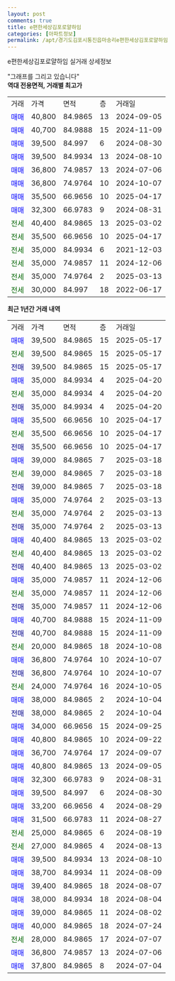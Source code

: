 ```yaml
---
layout: post
comments: true
title: e편한세상김포로얄하임
categories: [아파트정보]
permalink: /apt/경기도김포시통진읍마송리e편한세상김포로얄하임
---
```


e편한세상김포로얄하임 실거래 상세정보

<script type="text/javascript">
  google.charts.load('current', {'packages':['line', 'corechart']});
  google.charts.setOnLoadCallback(drawChart);

  function drawChart() {
    var data = new google.visualization.DataTable();
    data.addColumn('date', '거래일');
    data.addColumn('number', "매매");
    data.addColumn('number', "전세");
    data.addColumn('number', "전매");

    data.addRows([[new Date(Date.parse("2025-05-17")), 39500, null, null], [new Date(Date.parse("2025-05-17")), null, 39500, null], [new Date(Date.parse("2025-05-17")), null, null, 39500], [new Date(Date.parse("2025-04-20")), 35000, null, null], [new Date(Date.parse("2025-04-20")), null, 35000, null], [new Date(Date.parse("2025-04-20")), null, null, 35000], [new Date(Date.parse("2025-04-17")), 35500, null, null], [new Date(Date.parse("2025-04-17")), null, 35500, null], [new Date(Date.parse("2025-04-17")), null, null, 35500], [new Date(Date.parse("2025-03-18")), 39000, null, null], [new Date(Date.parse("2025-03-18")), null, 39000, null], [new Date(Date.parse("2025-03-18")), null, null, 39000], [new Date(Date.parse("2025-03-13")), 35000, null, null], [new Date(Date.parse("2025-03-13")), null, 35000, null], [new Date(Date.parse("2025-03-13")), null, null, 35000], [new Date(Date.parse("2025-03-02")), 40400, null, null], [new Date(Date.parse("2025-03-02")), null, 40400, null], [new Date(Date.parse("2025-03-02")), null, null, 40400], [new Date(Date.parse("2024-12-06")), 35000, null, null], [new Date(Date.parse("2024-12-06")), null, 35000, null], [new Date(Date.parse("2024-12-06")), null, null, 35000], [new Date(Date.parse("2024-11-09")), 40700, null, null], [new Date(Date.parse("2024-11-09")), null, null, 40700], [new Date(Date.parse("2024-10-08")), null, 20000, null], [new Date(Date.parse("2024-10-07")), 36800, null, null], [new Date(Date.parse("2024-10-07")), null, null, 36800], [new Date(Date.parse("2024-10-05")), null, 24000, null], [new Date(Date.parse("2024-10-04")), 38000, null, null], [new Date(Date.parse("2024-10-04")), null, null, 38000], [new Date(Date.parse("2024-09-25")), 34000, null, null], [new Date(Date.parse("2024-09-22")), 40800, null, null], [new Date(Date.parse("2024-09-07")), 36700, null, null], [new Date(Date.parse("2024-09-05")), 40800, null, null], [new Date(Date.parse("2024-08-31")), 32300, null, null], [new Date(Date.parse("2024-08-30")), 39500, null, null], [new Date(Date.parse("2024-08-29")), 33200, null, null], [new Date(Date.parse("2024-08-27")), 31500, null, null], [new Date(Date.parse("2024-08-19")), null, 25000, null], [new Date(Date.parse("2024-08-13")), null, 27000, null], [new Date(Date.parse("2024-08-10")), 39500, null, null], [new Date(Date.parse("2024-08-09")), 38700, null, null], [new Date(Date.parse("2024-08-07")), 39400, null, null], [new Date(Date.parse("2024-08-04")), 38000, null, null], [new Date(Date.parse("2024-08-02")), 39000, null, null], [new Date(Date.parse("2024-07-24")), 40000, null, null], [new Date(Date.parse("2024-07-07")), null, 28000, null], [new Date(Date.parse("2024-07-06")), 36800, null, null], [new Date(Date.parse("2024-07-04")), 37800, null, null]]);

    var options = {
      hAxis: {
        format: 'yyyy/MM/dd'
      },    
      lineWidth: 0,
      pointsVisible: true,    
      title: '최근 1년간 유형별 실거래가 분포',
      legend: { position: 'bottom' }
    };

    var formatter = new google.visualization.NumberFormat({pattern:'###,###'} );
    formatter.format(data, 1);
    formatter.format(data, 2);
    
    setTimeout(function() {
        var chart = new google.visualization.LineChart(document.getElementById('columnchart_material'));
        chart.draw(data, (options));
        document.getElementById('loading').style.display = 'none';
    }, 200);
  }
</script>


<div id="loading" style="z-index:20; display: block; margin-left: 0px">"그래프를 그리고 있습니다"</div>
<div id="columnchart_material" style="width: 95%; margin-left: 0px; display: block"></div>
<!-- contents start -->
<b>역대 전용면적, 거래별 최고가</b>
<table class="sortable">
    <tr>
      <td>거래</td>
      <td>가격</td>
      <td>면적</td>
      <td>층</td>
      <td>거래일</td>
    </tr>
        <tr>
          <td><a style="color: blue">매매</a></td>
          <td>40,800</td>
          <td>84.9865</td>
          <td>13</td>
          <td>2024-09-05</td>
        </tr>            <tr>
          <td><a style="color: blue">매매</a></td>
          <td>40,700</td>
          <td>84.9888</td>
          <td>15</td>
          <td>2024-11-09</td>
        </tr>            <tr>
          <td><a style="color: blue">매매</a></td>
          <td>39,500</td>
          <td>84.997</td>
          <td>6</td>
          <td>2024-08-30</td>
        </tr>            <tr>
          <td><a style="color: blue">매매</a></td>
          <td>39,500</td>
          <td>84.9934</td>
          <td>13</td>
          <td>2024-08-10</td>
        </tr>            <tr>
          <td><a style="color: blue">매매</a></td>
          <td>36,800</td>
          <td>74.9857</td>
          <td>13</td>
          <td>2024-07-06</td>
        </tr>            <tr>
          <td><a style="color: blue">매매</a></td>
          <td>36,800</td>
          <td>74.9764</td>
          <td>10</td>
          <td>2024-10-07</td>
        </tr>            <tr>
          <td><a style="color: blue">매매</a></td>
          <td>35,500</td>
          <td>66.9656</td>
          <td>10</td>
          <td>2025-04-17</td>
        </tr>            <tr>
          <td><a style="color: blue">매매</a></td>
          <td>32,300</td>
          <td>66.9783</td>
          <td>9</td>
          <td>2024-08-31</td>
        </tr>        
        <tr>
              <td><a style="color: darkgreen">전세</a></td>
              <td>40,400</td>
              <td>84.9865</td>
              <td>13</td>
              <td>2025-03-02</td>
            </tr>            <tr>
              <td><a style="color: darkgreen">전세</a></td>
              <td>35,500</td>
              <td>66.9656</td>
              <td>10</td>
              <td>2025-04-17</td>
            </tr>            <tr>
              <td><a style="color: darkgreen">전세</a></td>
              <td>35,000</td>
              <td>84.9934</td>
              <td>6</td>
              <td>2021-12-03</td>
            </tr>            <tr>
              <td><a style="color: darkgreen">전세</a></td>
              <td>35,000</td>
              <td>74.9857</td>
              <td>11</td>
              <td>2024-12-06</td>
            </tr>            <tr>
              <td><a style="color: darkgreen">전세</a></td>
              <td>35,000</td>
              <td>74.9764</td>
              <td>2</td>
              <td>2025-03-13</td>
            </tr>            <tr>
              <td><a style="color: darkgreen">전세</a></td>
              <td>30,000</td>
              <td>84.997</td>
              <td>18</td>
              <td>2022-06-17</td>
            </tr>        
    
</table>

<b>최근 1년간 거래 내역</b>

<table class="sortable">
    <tr>
      <td>거래</td>
      <td>가격</td>
      <td>면적</td>
      <td>층</td>
      <td>거래일</td>
    </tr>
    <tr>
      <td><a style="color: blue">매매</a></td>
      <td>39,500</td>
      <td>84.9865</td>
      <td>15</td>
      <td>2025-05-17</td>
    </tr>          <tr>
      <td><a style="color: darkgreen">전세</a></td>
      <td>39,500</td>
      <td>84.9865</td>
      <td>15</td>
      <td>2025-05-17</td>
    </tr>          <tr>
      <td><a style="color: darkblue">전매</a></td>
      <td>39,500</td>
      <td>84.9865</td>
      <td>15</td>
      <td>2025-05-17</td>
    </tr>          <tr>
      <td><a style="color: blue">매매</a></td>
      <td>35,000</td>
      <td>84.9934</td>
      <td>4</td>
      <td>2025-04-20</td>
    </tr>          <tr>
      <td><a style="color: darkgreen">전세</a></td>
      <td>35,000</td>
      <td>84.9934</td>
      <td>4</td>
      <td>2025-04-20</td>
    </tr>          <tr>
      <td><a style="color: darkblue">전매</a></td>
      <td>35,000</td>
      <td>84.9934</td>
      <td>4</td>
      <td>2025-04-20</td>
    </tr>          <tr>
      <td><a style="color: blue">매매</a></td>
      <td>35,500</td>
      <td>66.9656</td>
      <td>10</td>
      <td>2025-04-17</td>
    </tr>          <tr>
      <td><a style="color: darkgreen">전세</a></td>
      <td>35,500</td>
      <td>66.9656</td>
      <td>10</td>
      <td>2025-04-17</td>
    </tr>          <tr>
      <td><a style="color: darkblue">전매</a></td>
      <td>35,500</td>
      <td>66.9656</td>
      <td>10</td>
      <td>2025-04-17</td>
    </tr>          <tr>
      <td><a style="color: blue">매매</a></td>
      <td>39,000</td>
      <td>84.9865</td>
      <td>7</td>
      <td>2025-03-18</td>
    </tr>          <tr>
      <td><a style="color: darkgreen">전세</a></td>
      <td>39,000</td>
      <td>84.9865</td>
      <td>7</td>
      <td>2025-03-18</td>
    </tr>          <tr>
      <td><a style="color: darkblue">전매</a></td>
      <td>39,000</td>
      <td>84.9865</td>
      <td>7</td>
      <td>2025-03-18</td>
    </tr>          <tr>
      <td><a style="color: blue">매매</a></td>
      <td>35,000</td>
      <td>74.9764</td>
      <td>2</td>
      <td>2025-03-13</td>
    </tr>          <tr>
      <td><a style="color: darkgreen">전세</a></td>
      <td>35,000</td>
      <td>74.9764</td>
      <td>2</td>
      <td>2025-03-13</td>
    </tr>          <tr>
      <td><a style="color: darkblue">전매</a></td>
      <td>35,000</td>
      <td>74.9764</td>
      <td>2</td>
      <td>2025-03-13</td>
    </tr>          <tr>
      <td><a style="color: blue">매매</a></td>
      <td>40,400</td>
      <td>84.9865</td>
      <td>13</td>
      <td>2025-03-02</td>
    </tr>          <tr>
      <td><a style="color: darkgreen">전세</a></td>
      <td>40,400</td>
      <td>84.9865</td>
      <td>13</td>
      <td>2025-03-02</td>
    </tr>          <tr>
      <td><a style="color: darkblue">전매</a></td>
      <td>40,400</td>
      <td>84.9865</td>
      <td>13</td>
      <td>2025-03-02</td>
    </tr>          <tr>
      <td><a style="color: blue">매매</a></td>
      <td>35,000</td>
      <td>74.9857</td>
      <td>11</td>
      <td>2024-12-06</td>
    </tr>          <tr>
      <td><a style="color: darkgreen">전세</a></td>
      <td>35,000</td>
      <td>74.9857</td>
      <td>11</td>
      <td>2024-12-06</td>
    </tr>          <tr>
      <td><a style="color: darkblue">전매</a></td>
      <td>35,000</td>
      <td>74.9857</td>
      <td>11</td>
      <td>2024-12-06</td>
    </tr>          <tr>
      <td><a style="color: blue">매매</a></td>
      <td>40,700</td>
      <td>84.9888</td>
      <td>15</td>
      <td>2024-11-09</td>
    </tr>          <tr>
      <td><a style="color: darkblue">전매</a></td>
      <td>40,700</td>
      <td>84.9888</td>
      <td>15</td>
      <td>2024-11-09</td>
    </tr>          <tr>
      <td><a style="color: darkgreen">전세</a></td>
      <td>20,000</td>
      <td>84.9865</td>
      <td>18</td>
      <td>2024-10-08</td>
    </tr>          <tr>
      <td><a style="color: blue">매매</a></td>
      <td>36,800</td>
      <td>74.9764</td>
      <td>10</td>
      <td>2024-10-07</td>
    </tr>          <tr>
      <td><a style="color: darkblue">전매</a></td>
      <td>36,800</td>
      <td>74.9764</td>
      <td>10</td>
      <td>2024-10-07</td>
    </tr>          <tr>
      <td><a style="color: darkgreen">전세</a></td>
      <td>24,000</td>
      <td>74.9764</td>
      <td>16</td>
      <td>2024-10-05</td>
    </tr>          <tr>
      <td><a style="color: blue">매매</a></td>
      <td>38,000</td>
      <td>84.9865</td>
      <td>2</td>
      <td>2024-10-04</td>
    </tr>          <tr>
      <td><a style="color: darkblue">전매</a></td>
      <td>38,000</td>
      <td>84.9865</td>
      <td>2</td>
      <td>2024-10-04</td>
    </tr>          <tr>
      <td><a style="color: blue">매매</a></td>
      <td>34,000</td>
      <td>66.9656</td>
      <td>15</td>
      <td>2024-09-25</td>
    </tr>          <tr>
      <td><a style="color: blue">매매</a></td>
      <td>40,800</td>
      <td>84.9865</td>
      <td>10</td>
      <td>2024-09-22</td>
    </tr>          <tr>
      <td><a style="color: blue">매매</a></td>
      <td>36,700</td>
      <td>74.9764</td>
      <td>17</td>
      <td>2024-09-07</td>
    </tr>          <tr>
      <td><a style="color: blue">매매</a></td>
      <td>40,800</td>
      <td>84.9865</td>
      <td>13</td>
      <td>2024-09-05</td>
    </tr>          <tr>
      <td><a style="color: blue">매매</a></td>
      <td>32,300</td>
      <td>66.9783</td>
      <td>9</td>
      <td>2024-08-31</td>
    </tr>          <tr>
      <td><a style="color: blue">매매</a></td>
      <td>39,500</td>
      <td>84.997</td>
      <td>6</td>
      <td>2024-08-30</td>
    </tr>          <tr>
      <td><a style="color: blue">매매</a></td>
      <td>33,200</td>
      <td>66.9656</td>
      <td>4</td>
      <td>2024-08-29</td>
    </tr>          <tr>
      <td><a style="color: blue">매매</a></td>
      <td>31,500</td>
      <td>66.9783</td>
      <td>11</td>
      <td>2024-08-27</td>
    </tr>          <tr>
      <td><a style="color: darkgreen">전세</a></td>
      <td>25,000</td>
      <td>84.9865</td>
      <td>6</td>
      <td>2024-08-19</td>
    </tr>          <tr>
      <td><a style="color: darkgreen">전세</a></td>
      <td>27,000</td>
      <td>84.9865</td>
      <td>4</td>
      <td>2024-08-13</td>
    </tr>          <tr>
      <td><a style="color: blue">매매</a></td>
      <td>39,500</td>
      <td>84.9934</td>
      <td>13</td>
      <td>2024-08-10</td>
    </tr>          <tr>
      <td><a style="color: blue">매매</a></td>
      <td>38,700</td>
      <td>84.9934</td>
      <td>11</td>
      <td>2024-08-09</td>
    </tr>          <tr>
      <td><a style="color: blue">매매</a></td>
      <td>39,400</td>
      <td>84.9865</td>
      <td>18</td>
      <td>2024-08-07</td>
    </tr>          <tr>
      <td><a style="color: blue">매매</a></td>
      <td>38,000</td>
      <td>84.9934</td>
      <td>18</td>
      <td>2024-08-04</td>
    </tr>          <tr>
      <td><a style="color: blue">매매</a></td>
      <td>39,000</td>
      <td>84.9865</td>
      <td>11</td>
      <td>2024-08-02</td>
    </tr>          <tr>
      <td><a style="color: blue">매매</a></td>
      <td>40,000</td>
      <td>84.9865</td>
      <td>18</td>
      <td>2024-07-24</td>
    </tr>          <tr>
      <td><a style="color: darkgreen">전세</a></td>
      <td>28,000</td>
      <td>84.9865</td>
      <td>17</td>
      <td>2024-07-07</td>
    </tr>          <tr>
      <td><a style="color: blue">매매</a></td>
      <td>36,800</td>
      <td>74.9857</td>
      <td>13</td>
      <td>2024-07-06</td>
    </tr>          <tr>
      <td><a style="color: blue">매매</a></td>
      <td>37,800</td>
      <td>84.9865</td>
      <td>8</td>
      <td>2024-07-04</td>
    </tr>      </table>
<!-- contents end -->    

